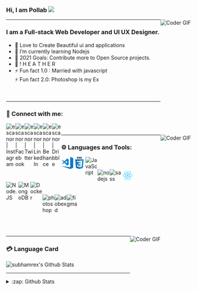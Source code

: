 ### Hi, I am Pollab <img src="https://media.giphy.com/media/hvRJCLFzcasrR4ia7z/giphy.gif" width="25px">

[<img align="right" src="https://media.giphy.com/media/USV0ym3bVWQJJmNu3N/giphy.gif" alt="Coder GIF" height="280">][myprofile]

<hr/>

### I am a Full-stack Web Developer and UI UX Designer.

- 🔭 Love to Create Beautiful ui and applications<br />
- 🌱 I’m currently learning Nodejs<br />
- 🥅 2021 Goals: Contribute more to Open Source projects.<br />
- 👯 ! H E A T H E R<br />
- ⚡ Fun fact 1.0 : Married with javascript<br />
⚡ Fun fact 2.0: Photoshop is my Ex
<br/>
<hr/>

### 🧧 Connect with me:

<!-- [<img align="left" alt="escanor" width="25px" src="http://pngimg.com/uploads/globe/globe_PNG100096.png" />][website] -->

[<img align="left" alt="escanor | Instagram" width="25px" src="https://i.imgur.com/V811SFU.png"/>][instagram]
[<img align="left" alt="escanor | Facebook" width="25px" src="https://i.imgur.com/IA3hypb.png" />][facebook]
[<img align="left" alt="escanor | Twitter" width="25px" src="https://i.imgur.com/fuP9riR.png" />][twitter]
[<img align="left" alt="escanor | LinkedIn" width="25px" src="https://i.imgur.com/ZkORjnJ.png" />][linkedin]
[<img align="left" alt="escanor | Behance" width="25px" src="https://i.imgur.com/ivRJGef.png"/>][behance]
[<img align="left" alt="escanor | Dribble" width="25px" src="https://i.imgur.com/iAyyIQV.png"/>][dribble]

<br />

[<img align="right"  src="https://media.giphy.com/media/B6IBrYTyvo1UJOXF9u/giphy.gif" alt="Coder GIF" height="280">][myprofile]

<hr/>

### ⚙ Languages and Tools:

[<img align="left" alt="HTML5" width="33px" src="https://raw.githubusercontent.com/github/explore/80688e429a7d4ef2fca1e82350fe8e3517d3494d/topics/visual-studio-code/visual-studio-code.png" />][myprofile]
[<img align="left" alt="CSS3" width="33px" src="https://raw.githubusercontent.com/github/explore/80688e429a7d4ef2fca1e82350fe8e3517d3494d/topics/css/css.png" />][myprofile]
[<img align="left" alt="JavaScript" width="33px" src="https://i.imgur.com/nL7wWYV.png" />][myprofile]
<br/>
<br/>
[<img align="left" alt="nodejs" width="33px" src="https://i.imgur.com/SHtwLKS.png" />][myprofile]
[<img align="left" alt="sass" width="33px" src="https://i.imgur.com/HDypNU9.png"/>][myprofile]
[<img align="left" alt="React" width="33px" src="https://raw.githubusercontent.com/github/explore/80688e429a7d4ef2fca1e82350fe8e3517d3494d/topics/react/react.png" />][myprofile]
<br/>
<br/>
[<img align="left" alt="Node.JS" width="33px" src="https://i.imgur.com/6KMMj6p.png" />][myprofile]
[<img align="left" alt="MongoDB" width="33px" src="https://i.imgur.com/uyStyoI.png" />][myprofile]
[<img align="left" alt="Docker" width="33px" src="https://i.imgur.com/a77nqqT.png" />][myprofile]
<br/>
<br/>
[<img align="left" alt="photoshop" width="33px" src="https://i.imgur.com/0wF2XOt.png" />][myprofile]
[<img align="left" alt="adobexd" width="33px" src="https://i.imgur.com/aS5MkYE.png" />][myprofile]
[<img align="left" alt="figma" width="33px" src="https://i.imgur.com/Mk0WKfe.png" />][myprofile]
<br/>
<br/>

<br />
<br />
<br />

[<img align="right"  src="https://media.giphy.com/media/3o6Zt8ToYuTCJyNXgY/giphy.gif" alt="Coder GIF" height="280">][myprofile]

<hr/>

### 💳 Language Card

<img align="center" alt="subhamrex's Github Stats" src="https://github-readme-stats.vercel.app/api/top-langs/?username=rudraux&&layout=compact&&theme=tokyonight" />

<br />

<hr/>
<details>
  <summary>:zap: Github Stats</summary>
  <img align="left" alt="codeSTACKr's Github Stats" src="https://github-readme-stats.vercel.app/api?username=RudraUX&show_icons=true&hide_border=true&hide=stars,prs,issues&theme=radical" />
</details>

[myprofile]: https://github.com/rudraux
[instagram]: https://www.instagram.com/rudraux
[facebook]: https://www.facebook.com/rudraux
[twitter]: https://twitter.com/pollabrock
[linkedin]: https://www.linkedin.com/in/rudraux
[dribble]: https://dribbble.com/rudraux
[behance]: https://www.behance.com/in/rudraux
